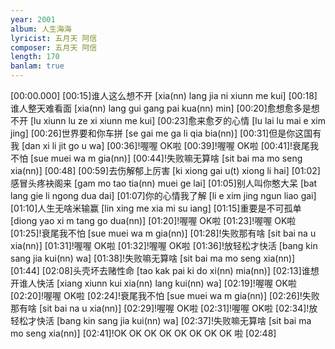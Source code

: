 ```yaml
---
year: 2001
album: 人生海海
lyricist: 五月天 阿信
composer: 五月天 阿信
length: 170
banlam: true
---
```

[00:00.000]
[00:15]谁人这么想不开 [xia(nn) lang jia ni xiunn me kui]
[00:18]谁人整天难看面 [xia(nn) lang gui gang pai kua(nn) min]
[00:20]愈想愈多是想不开 [lu xiunn lu ze xi xiunn me kui]
[00:23]愈来愈歹的心情 [lu lai lu mai e xim jing]
[00:26]世界要和你车拼 [se gai me ga li qia bia(nn)]
[00:31]但是你这国有我 [dan xi li jit go u wa]
[00:36]!喔喔 OK啦
[00:39]!喔喔 OK啦
[00:41]!衰尾我不怕 [sue muei wa m gia(nn)]
[00:44]!失败嘛无算啥 [sit bai ma mo seng xia(nn)]
[00:48]
[00:59]去伤解郁上厉害 [ki xiong gai u(t) xiong li hai]
[01:02]感冒头疼袂阁来 [gam mo tao tia(nn) muei ge lai]
[01:05]别人叫你憨大呆 [bat lang gie li ngong dua dai]
[01:07]你的心情我了解 [li e xim jing ngun liao gai]
[01:10]人生无啥米输赢 [lin xing me xia mi su iang]
[01:15]重要是不可孤单 [diong yao xi m tang go dua(nn)]
[01:20]!喔喔 OK啦
[01:23]!喔喔 OK啦
[01:25]!衰尾我不怕 [sue muei wa m gia(nn)]
[01:28]!失败那有啥 [sit bai na u xia(nn)]
[01:31]!喔喔 OK啦
[01:32]!喔喔 OK啦
[01:36]!放轻松才快活 [bang kin sang jia kui(nn) wa]
[01:38]!失败嘛无算啥 [sit bai ma mo seng xia(nn)]
[01:44]
[02:08]头壳坏去赌性命 [tao kak pai ki do xi(nn) mia(nn)]
[02:13]谁想开谁人快活 [xiang xiunn kui xia(nn) lang kui(nn) wa]
[02:19]!喔喔 OK啦
[02:20]!喔喔 OK啦
[02:24]!衰尾我不怕 [sue muei wa m gia(nn)]
[02:26]!失败那有啥 [sit bai na u xia(nn)]
[02:29]!喔喔 OK啦
[02:31]!喔喔 OK啦
[02:34]!放轻松才快活 [bang kin sang jia kui(nn) wa]
[02:37]!失败嘛无算啥 [sit bai ma mo seng xia(nn)]
[02:41]!OK OK OK OK OK OK OK OK 啦
[02:48]